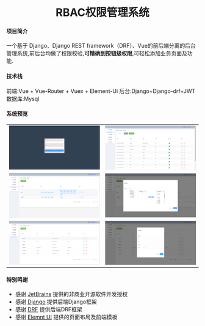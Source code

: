<h1 style="text-align: center">RBAC权限管理系统</h1>

#### 项目简介
一个基于 Django、Django REST framework（DRF）、Vue的前后端分离的后台管理系统,前后台均做了权限校验,**可精确到按钮级权限**,可轻松添加业务页面及功能.

#### 技术栈

前端:Vue + Vue-Router + Vuex + Element-Ui
后台:Django+Django-drf+JWT
数据库:Mysql

#### 系统预览
<table>
    <tr>
        <td><img src="https://github.com/qiumozhou/django_vue_rbac/blob/main/vue_admin/src/assets/img/1.png" border="0" /></td>
        <td><img src="https://github.com/qiumozhou/django_vue_rbac/blob/main/vue_admin/src/assets/img/2.png" border="0" /></td>
    </tr>
    <tr>
        <td><img src="https://github.com/qiumozhou/django_vue_rbac/blob/main/vue_admin/src/assets/img/3.png" border="0" /></td>
        <td><img src="https://github.com/qiumozhou/django_vue_rbac/blob/main/vue_admin/src/assets/img/4.png" border="0" /></td>
    </tr>
    <tr>
        <td><img src="https://github.com/qiumozhou/django_vue_rbac/blob/main/vue_admin/src/assets/img/5.png" border="0" /></td>
        <td><img src="https://github.com/qiumozhou/django_vue_rbac/blob/main/vue_admin/src/assets/img/6.png" border="0" /></td>
    </tr>
</table>





#### 特别鸣谢
- 感谢 [JetBrains](https://www.jetbrains.com/) 提供的非商业开源软件开发授权
- 感谢 [Django](https://github.com/django/django) 提供后端Django框架
- 感谢 [DRF](https://github.com/encode/django-rest-framework) 提供后端DRF框架
- 感谢 [Elemnt UI](https://element.eleme.cn/#/zh-CN) 提供的页面布局及前端模板
